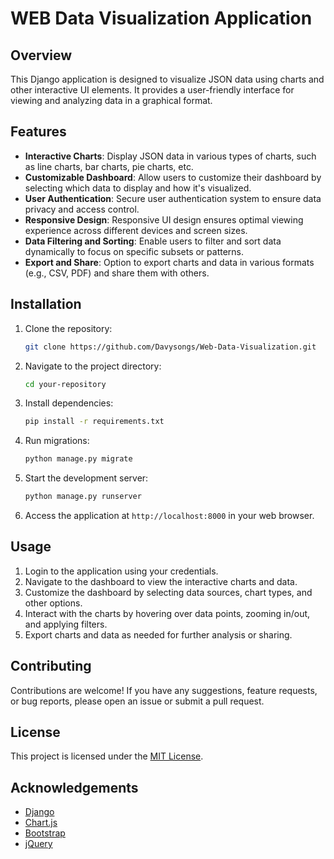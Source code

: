 # WEB Data Visualization Application

## Overview

This Django application is designed to visualize JSON data using charts and other interactive UI elements. It provides a user-friendly interface for viewing and analyzing data in a graphical format.

## Features

- **Interactive Charts**: Display JSON data in various types of charts, such as line charts, bar charts, pie charts, etc.
- **Customizable Dashboard**: Allow users to customize their dashboard by selecting which data to display and how it's visualized.
- **User Authentication**: Secure user authentication system to ensure data privacy and access control.
- **Responsive Design**: Responsive UI design ensures optimal viewing experience across different devices and screen sizes.
- **Data Filtering and Sorting**: Enable users to filter and sort data dynamically to focus on specific subsets or patterns.
- **Export and Share**: Option to export charts and data in various formats (e.g., CSV, PDF) and share them with others.

## Installation

1. Clone the repository:
   ```bash
   git clone https://github.com/Davysongs/Web-Data-Visualization.git
   ```

2. Navigate to the project directory:
   ```bash
   cd your-repository
   ```

3. Install dependencies:
   ```bash
   pip install -r requirements.txt
   ```

4. Run migrations:
   ```bash
   python manage.py migrate
   ```

5. Start the development server:
   ```bash
   python manage.py runserver
   ```

6. Access the application at `http://localhost:8000` in your web browser.

## Usage

1. Login to the application using your credentials.
2. Navigate to the dashboard to view the interactive charts and data.
3. Customize the dashboard by selecting data sources, chart types, and other options.
4. Interact with the charts by hovering over data points, zooming in/out, and applying filters.
5. Export charts and data as needed for further analysis or sharing.

## Contributing

Contributions are welcome! If you have any suggestions, feature requests, or bug reports, please open an issue or submit a pull request.

## License

This project is licensed under the [MIT License](LICENSE).

## Acknowledgements

- [Django](https://www.djangoproject.com/)
- [Chart.js](https://www.chartjs.org/)
- [Bootstrap](https://getbootstrap.com/)
- [jQuery](https://jquery.com/)
